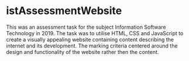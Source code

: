 # istAssessmentWebsite

This was an assessment task for the subject Information Software Technology in 2019. The task was to utilise HTML, CSS and JavaScript to create a visually appealing
website containing content describing the internet and its development. The marking criteria centered around the design and functionality of the website rather then
the content.
